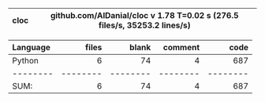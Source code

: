 cloc|github.com/AlDanial/cloc v 1.78  T=0.02 s (276.5 files/s, 35253.2 lines/s)
--- | ---

Language|files|blank|comment|code
:-------|-------:|-------:|-------:|-------:
Python|6|74|4|687
--------|--------|--------|--------|--------
SUM:|6|74|4|687
